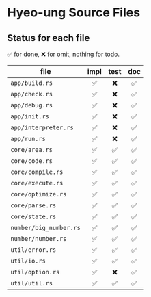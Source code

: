 # Hyeo-ung Source Files

## Status for each file

✅ for done, ❌ for omit, nothing for todo.

| file                   | impl | test | doc |
|------------------------|:----:|:----:|:---:|
| `app/build.rs`         |  ✅   |  ❌   |  ✅  |
| `app/check.rs`         |  ✅   |  ❌   |  ✅  |
| `app/debug.rs`         |  ✅   |  ❌   |  ✅  |
| `app/init.rs`          |  ✅   |  ❌   |  ✅  |
| `app/interpreter.rs`   |  ✅   |  ❌   |  ✅  |
| `app/run.rs`           |  ✅   |  ❌   |  ✅  |
| `core/area.rs`         |  ✅   |  ✅   |  ✅  |
| `core/code.rs`         |  ✅   |  ✅   |  ✅  |
| `core/compile.rs`      |  ✅   |  ✅   |  ✅  |
| `core/execute.rs`      |  ✅   |  ✅   |  ✅  |
| `core/optimize.rs`     |  ✅   |  ✅   |  ✅  |
| `core/parse.rs`        |  ✅   |  ✅   |  ✅  |
| `core/state.rs`        |  ✅   |  ✅   |  ✅  |
| `number/big_number.rs` |  ✅   |  ✅   |  ✅  |
| `number/number.rs`     |  ✅   |  ✅   |  ✅  |
| `util/error.rs`        |  ✅   |  ✅   |  ✅  |
| `util/io.rs`           |  ✅   |  ✅   |  ✅  |
| `util/option.rs`       |  ✅   |  ❌   |  ✅  |
| `util/util.rs`         |  ✅   |  ✅   |  ✅  |

